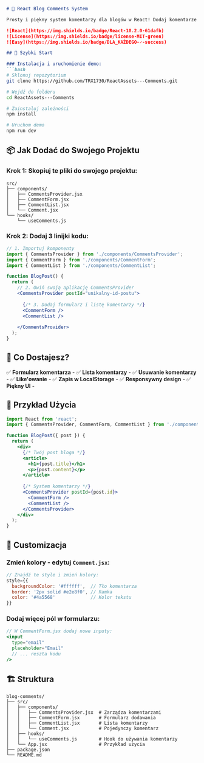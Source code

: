 ```markdown
# 💬 React Blog Comments System

Prosty i piękny system komentarzy dla blogów w React! Dodaj komentarze do swojego bloga w 2 minuty!

![React](https://img.shields.io/badge/React-18.2.0-61dafb)
![License](https://img.shields.io/badge/license-MIT-green)
![Easy](https://img.shields.io/badge/DLA_KAŻDEGO-✓-success)

## 🚀 Szybki Start

### Instalacja i uruchomienie demo:
```bash
# Sklonuj repozytorium
git clone https://github.com/TRX1730/ReactAssets---Comments.git

# Wejdź do folderu
cd ReactAssets---Comments

# Zainstaluj zależności
npm install

# Uruchom demo
npm run dev
```


## 📦 Jak Dodać do Swojego Projektu

### Krok 1: Skopiuj te pliki do swojego projektu:
```
src/
├── components/
│   ├── CommentsProvider.jsx
│   ├── CommentForm.jsx
│   ├── CommentList.jsx
│   └── Comment.jsx
└── hooks/
    └── useComments.js
```

### Krok 2: Dodaj 3 linijki kodu:
```jsx
// 1. Importuj komponenty
import { CommentsProvider } from './components/CommentsProvider';
import { CommentForm } from './components/CommentForm';
import { CommentList } from './components/CommentList';

function BlogPost() {
  return (
    // 2. Owiń swoją aplikację CommentsProvider
    <CommentsProvider postId="unikalny-id-postu">
      
      {/* 3. Dodaj formularz i listę komentarzy */}
      <CommentForm />
      <CommentList />
      
    </CommentsProvider>
  );
}
```


## 🎯 Co Dostajesz?

✅ **Formularz komentarza** - 
✅ **Lista komentarzy** -
✅ **Usuwanie komentarzy** -
✅ **Like'owanie** - 
✅ **Zapis w LocalStorage** -
✅ **Responsywny design** - 
✅ **Piękny UI** - 

## 🎨 Przykład Użycia

```jsx
import React from 'react';
import { CommentsProvider, CommentForm, CommentList } from './components';

function BlogPost({ post }) {
  return (
    <div>
      {/* Twój post bloga */}
      <article>
        <h1>{post.title}</h1>
        <p>{post.content}</p>
      </article>
      
      {/* System komentarzy */}
      <CommentsProvider postId={post.id}>
        <CommentForm />
        <CommentList />
      </CommentsProvider>
    </div>
  );
}
```

## 🔧 Customizacja

### Zmień kolory - edytuj `Comment.jsx`:
```jsx
// Znajdź te style i zmień kolory:
style={{
  backgroundColor: '#ffffff',  // Tło komentarza
  border: '2px solid #e2e8f0', // Ramka
  color: '#4a5568'             // Kolor tekstu
}}
```

### Dodaj więcej pól w formularzu:
```jsx
// W CommentForm.jsx dodaj nowe inputy:
<input
  type="email"
  placeholder="Email"
  // ... reszta kodu
/>
```


## 🏗️ Struktura

```
blog-comments/
├── src/
│   ├── components/
│   │   ├── CommentsProvider.jsx  # Zarządza komentarzami
│   │   ├── CommentForm.jsx       # Formularz dodawania
│   │   ├── CommentList.jsx       # Lista komentarzy
│   │   └── Comment.jsx           # Pojedynczy komentarz
│   ├── hooks/
│   │   └── useComments.js        # Hook do używania komentarzy
│   └── App.jsx                   # Przykład użycia
├── package.json
└── README.md
```
